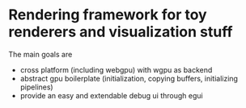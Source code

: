 # Rendering framework for toy renderers and visualization stuff

The main goals are
- cross platform (including webgpu) with wgpu as backend
- abstract gpu boilerplate (initialization, copying buffers, initializing pipelines)
- provide an easy and extendable debug ui through egui
